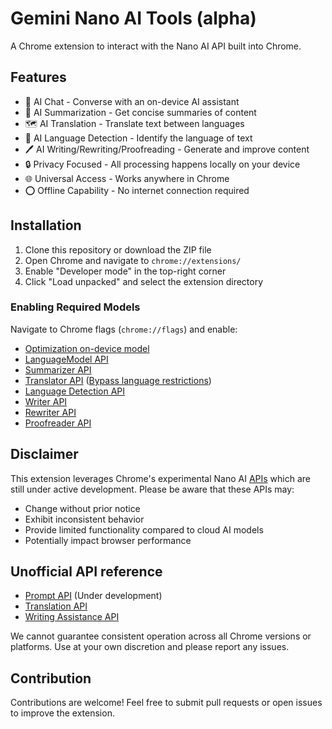 # Gemini Nano AI Tools (alpha)

A Chrome extension to interact with the Nano AI API built into Chrome.

## Features

- 💬 AI Chat - Converse with an on-device AI assistant
- 📃 AI Summarization - Get concise summaries of content
- 🗺️ AI Translation - Translate text between languages
- 🔎 AI Language Detection - Identify the language of text
- 🖊️ AI Writing/Rewriting/Proofreading - Generate and improve content
- 🔒 Privacy Focused - All processing happens locally on your device
- 🌐 Universal Access - Works anywhere in Chrome
- ⭕ Offline Capability - No internet connection required

## Installation

1. Clone this repository or download the ZIP file
2. Open Chrome and navigate to `chrome://extensions/`
3. Enable "Developer mode" in the top-right corner
4. Click "Load unpacked" and select the extension directory

### Enabling Required Models

Navigate to Chrome flags (`chrome://flags`) and enable:

- [Optimization on-device model](chrome://flags/#optimization-guide-on-device-model)
- [LanguageModel API](chrome://flags/#prompt-api-for-gemini-nano-multimodal-input)
- [Summarizer API](chrome://flags/#summarization-api-for-gemini-nano)
- [Translator API](chrome://flags/#translation-api) ([Bypass language restrictions](https://developer.chrome.com/docs/ai/translator-api#bypass_language_restrictions_for_local_testing))
- [Language Detection API](chrome://flags/#language-detection-api)
- [Writer API](chrome://flags/#writer-api-for-gemini-nano)
- [Rewriter API](chrome://flags/#rewriter-api-for-gemini-nano)
- [Proofreader API](chrome://flags/#proofreader-api-for-gemini-nano)

## Disclaimer

This extension leverages Chrome's experimental Nano AI [APIs](https://developer.chrome.com/docs/ai/built-in) which are still under active development. Please be aware that these APIs may:

- Change without prior notice
- Exhibit inconsistent behavior
- Provide limited functionality compared to cloud AI models
- Potentially impact browser performance

## Unofficial API reference

- [Prompt API]() (Under development)
- [Translation API](https://webmachinelearning.github.io/translation-api/)
- [Writing Assistance API](https://webmachinelearning.github.io/writing-assistance-apis/)

We cannot guarantee consistent operation across all Chrome versions or platforms. Use at your own discretion and please report any issues.

## Contribution

Contributions are welcome! Feel free to submit pull requests or open issues to improve the extension.
